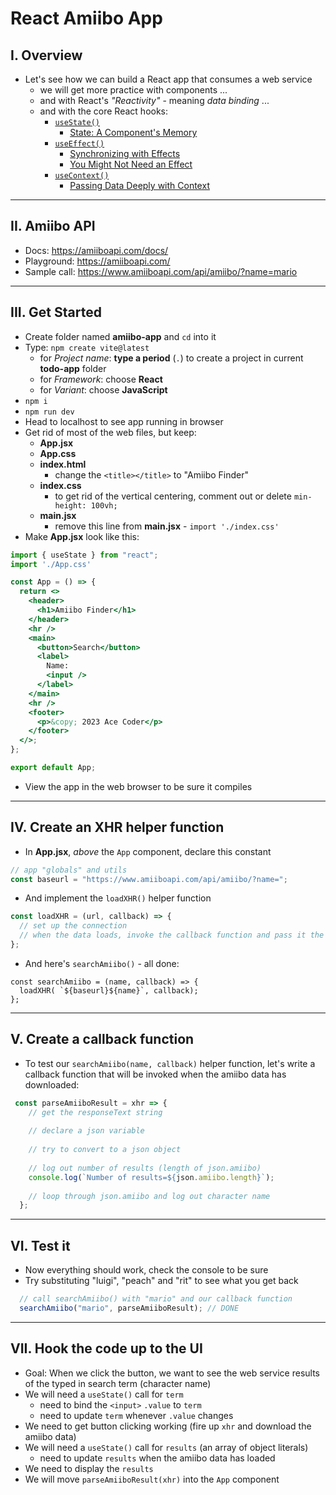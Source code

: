 # React Amiibo App

## I. Overview
- Let's see how we can build a React app that consumes a web service
  - we will get more practice with components ...
  - and with React's *"Reactivity"* - meaning *data binding* ...
  - and with the core React hooks:
    - [`useState()`](https://react.dev/reference/react/useState)
      - [State: A Component's Memory](https://react.dev/learn/state-a-components-memory)
    - [`useEffect()`](https://react.dev/reference/react/useEffect)
      - [Synchronizing with Effects](https://react.dev/learn/synchronizing-with-effects)
      - [You Might Not Need an Effect](https://react.dev/learn/you-might-not-need-an-effect)
    - [`useContext()`](https://react.dev/reference/react/useContext)
      - [Passing Data Deeply with Context](https://react.dev/learn/passing-data-deeply-with-context)

---

## II. Amiibo API

- Docs: https://amiiboapi.com/docs/
- Playground: https://amiiboapi.com/
- Sample call: https://www.amiiboapi.com/api/amiibo/?name=mario

---

## III. Get Started

- Create folder named **amiibo-app** and `cd` into it
- Type: `npm create vite@latest`
  - for *Project name*: **type a period** (`.`) to create a project in current **todo-app** folder
  - for *Framework*: choose **React**
  - for *Variant*: choose **JavaScript**
- `npm i`
- `npm run dev`
- Head to localhost to see app running in browser
- Get rid of most of the web files, but keep:
  - **App.jsx**
  - **App.css**
  - **index.html**
    - change the `<title></title>` to "Amiibo Finder"
  - **index.css**
    - to get rid of the vertical centering, comment out or delete `min-height: 100vh;`
  - **main.jsx**
    - remove this line from **main.jsx** - `import './index.css'`
- Make **App.jsx** look like this:

```jsx
import { useState } from "react";
import './App.css'

const App = () => {
  return <>
    <header>
      <h1>Amiibo Finder</h1>
    </header>
    <hr />
    <main>
      <button>Search</button>
      <label>
        Name: 
        <input />
      </label>
    </main>
    <hr />
    <footer>
      <p>&copy; 2023 Ace Coder</p>
    </footer>
  </>;
};

export default App;
```

- View the app in the web browser to be sure it compiles
  
---

## IV. Create an XHR helper function

- In **App.jsx**, *above* the `App` component, declare this constant

```js
// app "globals" and utils
const baseurl = "https://www.amiiboapi.com/api/amiibo/?name=";
```

- And implement the `loadXHR()` helper function

```js
const loadXHR = (url, callback) => {
  // set up the connection
  // when the data loads, invoke the callback function and pass it the `xhr` object
};
```

- And here's `searchAmiibo()` - all done:

```
const searchAmiibo = (name, callback) => {
  loadXHR( `${baseurl}${name}`, callback);
};
```

---

## V. Create a callback function

- To test our `searchAmiibo(name, callback)` helper function, let's write a callback function that will be invoked when the amiibo data has downloaded:

```js
 const parseAmiiboResult = xhr => {
    // get the responseText string
   
    // declare a json variable
   
    // try to convert to a json object
    
    // log out number of results (length of json.amiibo)
    console.log(`Number of results=${json.amiibo.length}`);
    
    // loop through json.amiibo and log out character name
  };
```

---

## VI. Test it

- Now everything should work, check the console to be sure
- Try substituting "luigi", "peach" and "rit" to see what you get back

```js
  // call searchAmiibo() with "mario" and our callback function
  searchAmiibo("mario", parseAmiiboResult); // DONE
```

--- 

## VII. Hook the code up to the UI

- Goal: When we click the button, we want to see the web service results of the typed in search term (character name)
- We will need a `useState()` call for `term`
  - need to bind the `<input>` `.value` to `term`
  - need to update `term` whenever `.value` changes
- We need to get button clicking working (fire up `xhr` and download the amiibo data)
- We will need a `useState()` call for `results` (an array of object literals)
  - need to update `results` when the amiibo data has loaded
- We need to display the `results`
- We will move `parseAmiiboResult(xhr)` into the `App` component
